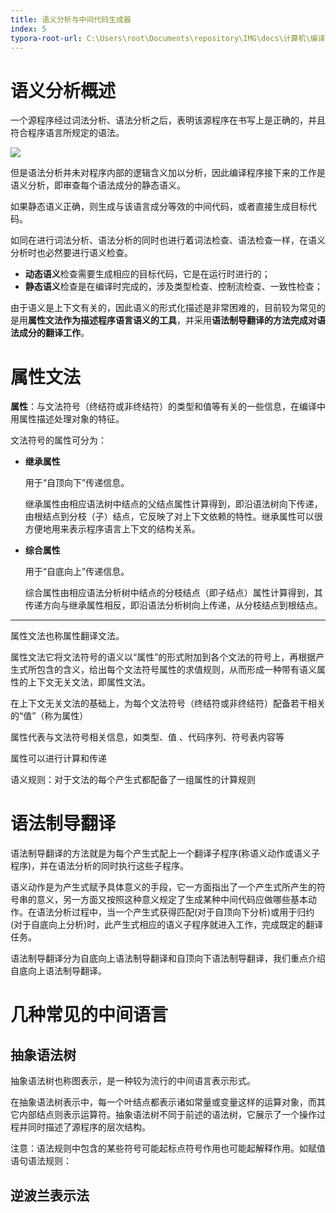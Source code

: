 ```yaml
---
title: 语义分析与中间代码生成器
index: 5
typora-root-url: C:\Users\root\Documents\repository\IMG\docs\计算机\编译原理
---
```


# 语义分析概述

一个源程序经过词法分析、语法分析之后，表明该源程序在书写上是正确的，并且符合程序语言所规定的语法。

![](139.png)

但是语法分析并未对程序内部的逻辑含义加以分析，因此编译程序接下来的工作是语义分析，即审查每个语法成分的静态语义。

如果静态语义正确，则生成与该语言成分等效的中间代码，或者直接生成目标代码。

如同在进行词法分析、语法分析的同时也进行着词法检查、语法检查一样，在语义分析时也必然要进行语义检查。

- **动态语义**检查需要生成相应的目标代码，它是在运行时进行的；
- **静态语义**检查是在编译时完成的，涉及类型检查、控制流检查、一致性检查；

由于语义是上下文有关的，因此语义的形式化描述是非常困难的，目前较为常见的是用**属性文法作为描述程序语言语义的工具**，并采用**语法制导翻译的方法完成对语法成分的翻译工作**。

# 属性文法

**属性**：与文法符号（终结符或非终结符）的类型和值等有关的一些信息，在编译中用属性描述处理对象的特征。

文法符号的属性可分为：

- **继承属性**

  用于“自顶向下”传递信息。

  继承属性由相应语法树中结点的父结点属性计算得到，即沿语法树向下传递，由根结点到分枝（子）结点，它反映了对上下文依赖的特性。继承属性可以很方便地用来表示程序语言上下文的结构关系。

- **综合属性**

  用于“自底向上”传递信息。

  综合属性由相应语法分析树中结点的分枝结点（即子结点）属性计算得到，其传递方向与继承属性相反，即沿语法分析树向上传递，从分枝结点到根结点。

---

属性文法也称属性翻译文法。

属性文法它将文法符号的语义以“属性”的形式附加到各个文法的符号上，再根据产生式所包含的含义，给出每个文法符号属性的求值规则，从而形成一种带有语义属性的上下文无关文法，即属性文法。

在上下文无关文法的基础上，为每个文法符号（终结符或非终结符）配备若干相关的“值”（称为属性）

属性代表与文法符号相关信息，如类型、值 、代码序列、符号表内容等

属性可以进行计算和传递

语义规则：对于文法的每个产生式都配备了一组属性的计算规则

# 语法制导翻译

语法制导翻译的方法就是为每个产生式配上一个翻译子程序(称语义动作或语义子程序)，并在语法分析的同时执行这些子程序。

语义动作是为产生式赋予具体意义的手段，它一方面指出了一个产生式所产生的符号串的意义，另一方面又按照这种意义规定了生成某种中间代码应做哪些基本动作。在语法分析过程中，当一个产生式获得匹配(对于自顶向下分析)或用于归约(对于自底向上分析)时，此产生式相应的语义子程序就进入工作，完成既定的翻译任务。

语法制导翻译分为自底向上语法制导翻译和自顶向下语法制导翻译，我们重点介绍自底向上语法制导翻译。

# 几种常见的中间语言

## 抽象语法树

抽象语法树也称图表示，是一种较为流行的中间语言表示形式。

在抽象语法树表示中，每一个叶结点都表示诸如常量或变量这样的运算对象，而其它内部结点则表示运算符。抽象语法树不同于前述的语法树，它展示了一个操作过程并同时描述了源程序的层次结构。

注意：语法规则中包含的某些符号可能起标点符号作用也可能起解释作用。如赋值语句语法规则：

## 逆波兰表示法

